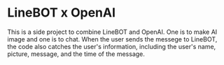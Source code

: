 # LineBOT x OpenAI

This is a side project to combine LineBOT and OpenAI. One is to make AI image and one is to chat. When the user sends the messege to LineBOT, the code also catches the user's information, including the user's name, picture, message, and the time of the message.
